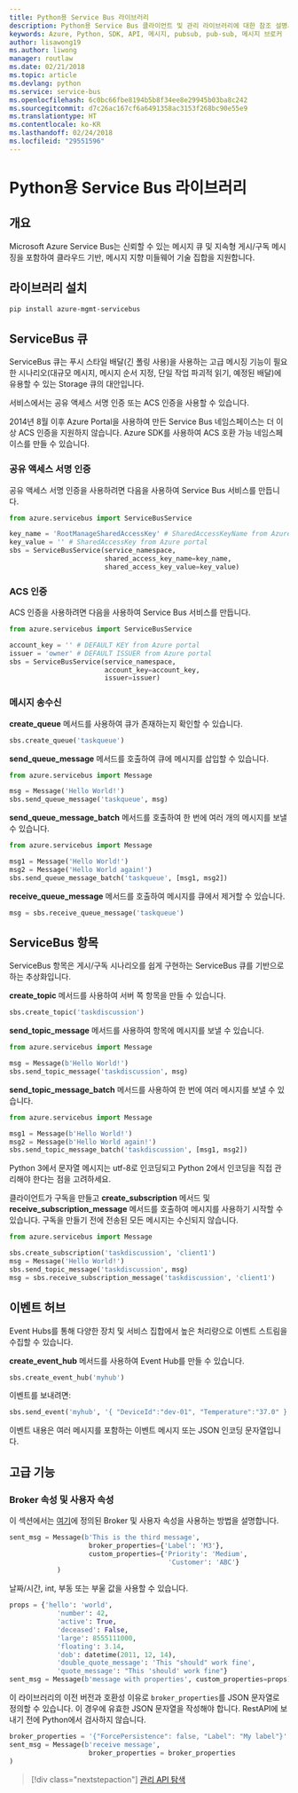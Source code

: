 ```yaml
---
title: Python용 Service Bus 라이브러리
description: Python용 Service Bus 클라이언트 및 관리 라이브러리에 대한 참조 설명서
keywords: Azure, Python, SDK, API, 메시지, pubsub, pub-sub, 메시지 브로커
author: lisawong19
ms.author: liwong
manager: routlaw
ms.date: 02/21/2018
ms.topic: article
ms.devlang: python
ms.service: service-bus
ms.openlocfilehash: 6c0bc66fbe8194b5b8f34ee8e29945b03ba8c242
ms.sourcegitcommit: d7c26ac167cf6a6491358ac3153f268bc90e55e9
ms.translationtype: HT
ms.contentlocale: ko-KR
ms.lasthandoff: 02/24/2018
ms.locfileid: "29551596"
---
```

# <a name="service-bus-libraries-for-python"></a>Python용 Service Bus 라이브러리

## <a name="overview"></a>개요

Microsoft Azure Service Bus는 신뢰할 수 있는 메시지 큐 및 지속형 게시/구독 메시징을 포함하여 클라우드 기반, 메시지 지향 미들웨어 기술 집합을 지원합니다. 

## <a name="install-the-libraries"></a>라이브러리 설치
```bash
pip install azure-mgmt-servicebus
```

## <a name="servicebus-queues"></a>ServiceBus 큐
ServiceBus 큐는 푸시 스타일 배달(긴 폴링 사용)을 사용하는 고급 메시징 기능이 필요한 시나리오(대규모 메시지, 메시지 순서 지정, 단일 작업 파괴적 읽기, 예정된 배달)에 유용할 수 있는 Storage 큐의 대안입니다.

서비스에서는 공유 액세스 서명 인증 또는 ACS 인증을 사용할 수 있습니다.

2014년 8월 이후 Azure Portal을 사용하여 만든 Service Bus 네임스페이스는 더 이상 ACS 인증을 지원하지 않습니다. Azure SDK를 사용하여 ACS 호환 가능 네임스페이스를 만들 수 있습니다.

### <a name="shared-access-signature-authentication"></a>공유 액세스 서명 인증

공유 액세스 서명 인증을 사용하려면 다음을 사용하여 Service Bus 서비스를 만듭니다.

```python
from azure.servicebus import ServiceBusService

key_name = 'RootManageSharedAccessKey' # SharedAccessKeyName from Azure portal
key_value = '' # SharedAccessKey from Azure portal
sbs = ServiceBusService(service_namespace,
                        shared_access_key_name=key_name,
                        shared_access_key_value=key_value)
```

### <a name="acs-authentication"></a>ACS 인증

ACS 인증을 사용하려면 다음을 사용하여 Service Bus 서비스를 만듭니다.

```python
from azure.servicebus import ServiceBusService

account_key = '' # DEFAULT KEY from Azure portal
issuer = 'owner' # DEFAULT ISSUER from Azure portal
sbs = ServiceBusService(service_namespace,
                        account_key=account_key,
                        issuer=issuer)
```
### <a name="sending-and-receiving-messages"></a>메시지 송수신

**create\_queue** 메서드를 사용하여 큐가 존재하는지 확인할 수 있습니다.

```python
sbs.create_queue('taskqueue')
```
**send\_queue\_message** 메서드를 호출하여 큐에 메시지를 삽입할 수 있습니다.

```python
from azure.servicebus import Message

msg = Message('Hello World!')
sbs.send_queue_message('taskqueue', msg)
```
**send\_queue\_message_batch** 메서드를 호출하여 한 번에 여러 개의 메시지를 보낼 수 있습니다.

```python
from azure.servicebus import Message

msg1 = Message('Hello World!')
msg2 = Message('Hello World again!')
sbs.send_queue_message_batch('taskqueue', [msg1, msg2])
```
**receive\_queue\_message** 메서드를 호출하여 메시지를 큐에서 제거할 수 있습니다.

```python
msg = sbs.receive_queue_message('taskqueue')
```

## <a name="servicebus-topics"></a>ServiceBus 항목

ServiceBus 항목은 게시/구독 시나리오를 쉽게 구현하는 ServiceBus 큐를 기반으로 하는 추상화입니다.

**create\_topic** 메서드를 사용하여 서버 쪽 항목을 만들 수 있습니다.

```python
sbs.create_topic('taskdiscussion')
```
**send\_topic\_message** 메서드를 사용하여 항목에 메시지를 보낼 수 있습니다.

```python
from azure.servicebus import Message

msg = Message(b'Hello World!')
sbs.send_topic_message('taskdiscussion', msg)
```

**send\_topic\_message_batch** 메서드를 사용하여 한 번에 여러 메시지를 보낼 수 있습니다.

```python
from azure.servicebus import Message

msg1 = Message(b'Hello World!')
msg2 = Message(b'Hello World again!')
sbs.send_topic_message_batch('taskdiscussion', [msg1, msg2])
```

Python 3에서 문자열 메시지는 utf-8로 인코딩되고 Python 2에서 인코딩을 직접 관리해야 한다는 점을 고려하세요.

클라이언트가 구독을 만들고 **create\_subscription** 메서드 및 **receive\_subscription\_message** 메서드를 호출하여 메시지를 사용하기 시작할 수 있습니다. 구독을 만들기 전에 전송된 모든 메시지는 수신되지 않습니다.

```python
from azure.servicebus import Message

sbs.create_subscription('taskdiscussion', 'client1')
msg = Message('Hello World!')
sbs.send_topic_message('taskdiscussion', msg)
msg = sbs.receive_subscription_message('taskdiscussion', 'client1')
```

## <a name="event-hub"></a>이벤트 허브

Event Hubs를 통해 다양한 장치 및 서비스 집합에서 높은 처리량으로 이벤트 스트림을 수집할 수 있습니다.

**create\_event\_hub** 메서드를 사용하여 Event Hub를 만들 수 있습니다.

```python
sbs.create_event_hub('myhub')
```
이벤트를 보내려면:

```python
sbs.send_event('myhub', '{ "DeviceId":"dev-01", "Temperature":"37.0" }')
```
이벤트 내용은 여러 메시지를 포함하는 이벤트 메시지 또는 JSON 인코딩 문자열입니다.

## <a name="advanced-features"></a>고급 기능

### <a name="broker-properties-and-user-properties"></a>Broker 속성 및 사용자 속성

이 섹션에서는 [여기](https://docs.microsoft.com/rest/api/servicebus/message-headers-and-properties)에 정의된 Broker 및 사용자 속성을 사용하는 방법을 설명합니다.

```python
sent_msg = Message(b'This is the third message',
                    broker_properties={'Label': 'M3'},
                    custom_properties={'Priority': 'Medium',
                                        'Customer': 'ABC'}
            )
```
날짜/시간, int, 부동 또는 부울 값을 사용할 수 있습니다.

```python
props = {'hello': 'world',
            'number': 42,
            'active': True,
            'deceased': False,
            'large': 8555111000,
            'floating': 3.14,
            'dob': datetime(2011, 12, 14),
            'double_quote_message': 'This "should" work fine',
            'quote_message': "This 'should' work fine"}
sent_msg = Message(b'message with properties', custom_properties=props)
```
이 라이브러리의 이전 버전과 호환성 이유로 `broker_properties`를 JSON 문자열로 정의할 수 있습니다.
이 경우에 유효한 JSON 문자열을 작성해야 합니다. RestAPI에 보내기 전에 Python에서 검사하지 않습니다.

```python
broker_properties = '{"ForcePersistence": false, "Label": "My label"}'
sent_msg = Message(b'receive message',
                    broker_properties = broker_properties
)
```

> [!div class="nextstepaction"]
> [관리 API 탐색](/python/api/overview/azure/servicebus/management)